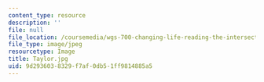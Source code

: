 ```yaml
---
content_type: resource
description: ''
file: null
file_location: /coursemedia/wgs-700-changing-life-reading-the-intersections-of-gender-race-biology-and-literature-spring-2017/9d2936038329f7af0db51ff9814885a5_Taylor.jpg
file_type: image/jpeg
resourcetype: Image
title: Taylor.jpg
uid: 9d293603-8329-f7af-0db5-1ff9814885a5
---
```

